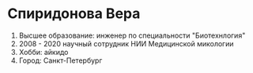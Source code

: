 # Спиридонова Вера

1. Высшее образование: инженер по специальности "Биотехнлогия"
2. 2008 - 2020 научный сотрудник НИИ Медицинской микологии
3. Хобби: айкидо
4. Город: Санкт-Петербург